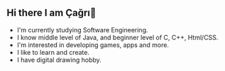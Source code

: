 ## Hi there I am Çağrı👋  

- I'm currently studying Software Engineering.  
- I know middle level of Java, and beginner level of C, C++, Html/CSS.  
- I'm interested in developing games, apps and more.  
- I like to learn and create.  
- I have digital drawing hobby.  
